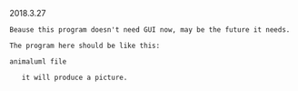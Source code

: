 2018.3.27

	Beause this program doesn't need GUI now, may be the future it needs.

	The program here should be like this:
	
	animaluml file 

       it will produce a picture.

